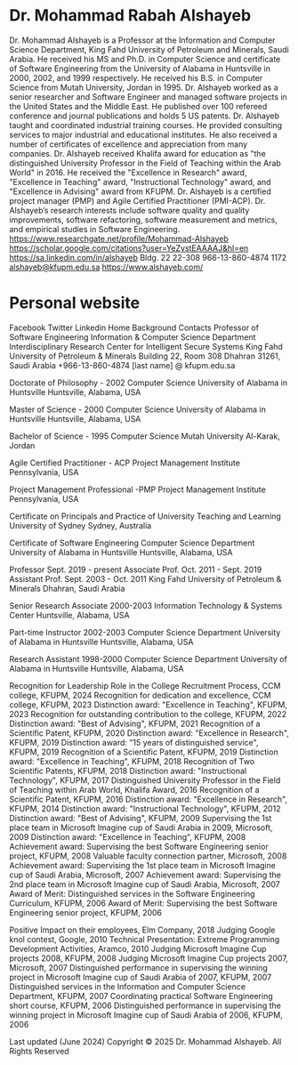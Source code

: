 # Dr. Mohammad Rabah Alshayeb

Dr. Mohammad Alshayeb is a Professor at the Information and Computer Science Department, King Fahd University of Petroleum and Minerals, Saudi Arabia. He received his MS and Ph.D. in Computer Science and certificate of Software Engineering from the University of Alabama in Huntsville in 2000, 2002, and 1999 respectively. He received his B.S. in Computer Science from Mutah University, Jordan in 1995. Dr. Alshayeb worked as a senior researcher and Software Engineer and managed software projects in the United States and the Middle East. He published over 100 refereed conference and journal publications and holds 5 US patents. Dr. Alshayeb taught and coordinated industrial training courses. He provided consulting services to major industrial and educational institutes. He also received a number of certificates of excellence and appreciation from many companies. Dr. Alshayeb received Khalifa award for education as "the distinguished University Professor in the Field of Teaching within the Arab World" in 2016. He received the "Excellence in Research" award, "Excellence in Teaching" award, "Instructional Technology" award, and "Excellence in Advising" award from KFUPM. Dr. Alshayeb is a certified project manager (PMP) and Agile Certified Practitioner (PMI-ACP). Dr. Alshayeb’s research interests include software quality and quality improvements, software refactoring, software measurement and metrics, and empirical studies in Software Engineering.
https://www.researchgate.net/profile/Mohammad-Alshayeb
https://scholar.google.com/citations?user=YeZystEAAAAJ&hl=en
https://sa.linkedin.com/in/alshayeb
Bldg. 22
22-308
966-13-860-4874
1172
alshayeb@kfupm.edu.sa
https://www.alshayeb.com/


# Personal website

Facebook Twitter Linkedin Home Background Contacts
Professor of Software Engineering
Information & Computer Science Department
Interdisciplinary Research Center for
     Intelligent Secure Systems
King Fahd University of Petroleum & Minerals
Building 22, Room 308
Dhahran 31261, Saudi Arabia
+966-13-860-4874
[last name] @ kfupm.edu.sa


Doctorate of Philosophy - 2002
Computer Science
University of Alabama in Huntsville
Huntsville, Alabama, USA

Master of Science - 2000
Computer Science
University of Alabama in Huntsville
Huntsville, Alabama, USA

Bachelor of Science - 1995
Computer Science
Mutah University
Al-Karak, Jordan

Agile Certified Practitioner - ACP
Project Management Institute
Pennsylvania, USA

Project Management Professional -PMP
Project Management Institute
Pennsylvania, USA

Certificate on Principals and Practice of University Teaching and Learning
University of Sydney
Sydney, Australia

Certificate of Software Engineering
Computer Science Department
University of Alabama in Huntsville
Huntsville, Alabama, USA

Professor Sept. 2019 - present
Associate Prof. Oct. 2011 - Sept. 2019
Assistant Prof. Sept. 2003 - Oct. 2011
King Fahd University of Petroleum & Minerals
Dhahran, Saudi Arabia

Senior Research Associate 2000-2003
Information Technology & Systems Center Huntsville, Alabama, USA

Part-time Instructor 2002-2003
Computer Science Department
University of Alabama in Huntsville
Huntsville, Alabama, USA

Research Assistant 1998-2000
Computer Science Department
University of Alabama in Huntsville
Huntsville, Alabama, USA
 	
Recognition for Leadership Role in the College Recruitment Process, CCM college, KFUPM, 2024
Recognition for dedication and excellence, CCM college, KFUPM, 2023
Distinction award: "Excellence in Teaching", KFUPM, 2023
Recognition for outstanding contribution to the college, KFUPM, 2022
Distinction award: "Best of Advising", KFUPM, 2021
Recognition of a Scientific Patent, KFUPM, 2020
Distinction award: "Excellence in Research", KFUPM, 2019
Distinction award: "15 years of distinguished service", KFUPM, 2019
Recognition of a Scientific Patent, KFUPM, 2019
Distinction award: "Excellence in Teaching", KFUPM, 2018
Recognition of Two Scientific Patents, KFUPM, 2018
Distinction award: "Instructional Technology", KFUPM, 2017
Distinguished University Professor in the Field of Teaching within Arab World, Khalifa Award, 2016
Recognition of a Scientific Patent, KFUPM, 2016
Distinction award: "Excellence in Research", KFUPM, 2014
Distinction award: "Instructional Technology", KFUPM, 2012
Distinction award: "Best of Advising", KFUPM, 2009
Supervising the 1st place team in Microsoft Imagine cup of Saudi Arabia in 2009, Microsoft, 2009
Distinction award: "Excellence in Teaching", KFUPM, 2008
Achievement award: Supervising the best Software Engineering senior project, KFUPM, 2008
Valuable faculty connection partner, Microsoft, 2008
Achievement award: Supervising the 1st place team in Microsoft Imagine cup of Saudi Arabia, Microsoft, 2007
Achievement award: Supervising the 2nd place team in Microsoft Imagine cup of Saudi Arabia, Microsoft, 2007
Award of Merit: Distinguished services in the Software Engineering Curriculum, KFUPM, 2006
Award of Merit: Supervising the best Software Engineering senior project, KFUPM, 2006
 	
Positive Impact on their employees, Elm Company, 2018
Judging Google knol contest, Google, 2010
Technical Presentation: Extreme Programming Development Activities, Aramco, 2010
Judging Microsoft Imagine Cup projects 2008, KFUPM, 2008
Judging Microsoft Imagine Cup projects 2007, Microsoft, 2007
Distinguished performance in supervising the winning project in Microsoft Imagine cup of Saudi Arabia of 2007, KFUPM, 2007
Distinguished services in the Information and Computer Science Department, KFUPM, 2007
Coordinating practical Software Engineering short course, KFUPM, 2006
Distinguished performance in supervising the winning project in Microsoft Imagine cup of Saudi Arabia of 2006, KFUPM, 2006

Last updated (June 2024)
Copyright © 2025 Dr. Mohammad Alshayeb. All Rights Reserved